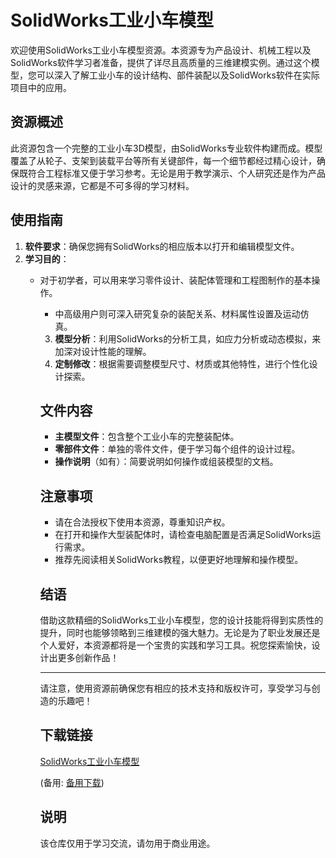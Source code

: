 # SolidWorks工业小车模型

欢迎使用SolidWorks工业小车模型资源。本资源专为产品设计、机械工程以及SolidWorks软件学习者准备，提供了详尽且高质量的三维建模实例。通过这个模型，您可以深入了解工业小车的设计结构、部件装配以及SolidWorks软件在实际项目中的应用。

## 资源概述

此资源包含一个完整的工业小车3D模型，由SolidWorks专业软件构建而成。模型覆盖了从轮子、支架到装载平台等所有关键部件，每一个细节都经过精心设计，确保既符合工程标准又便于学习参考。无论是用于教学演示、个人研究还是作为产品设计的灵感来源，它都是不可多得的学习材料。

## 使用指南

1. **软件要求**：确保您拥有SolidWorks的相应版本以打开和编辑模型文件。
2. **学习目的**：
   - 对于初学者，可以用来学习零件设计、装配体管理和工程图制作的基本操作。
      - 中高级用户则可深入研究复杂的装配关系、材料属性设置及运动仿真。
      3. **模型分析**：利用SolidWorks的分析工具，如应力分析或动态模拟，来加深对设计性能的理解。
      4. **定制修改**：根据需要调整模型尺寸、材质或其他特性，进行个性化设计探索。

      ## 文件内容

      - **主模型文件**：包含整个工业小车的完整装配体。
      - **零部件文件**：单独的零件文件，便于学习每个组件的设计过程。
      - **操作说明**（如有）：简要说明如何操作或组装模型的文档。

      ## 注意事项

      - 请在合法授权下使用本资源，尊重知识产权。
      - 在打开和操作大型装配体时，请检查电脑配置是否满足SolidWorks运行需求。
      - 推荐先阅读相关SolidWorks教程，以便更好地理解和操作模型。

      ## 结语

      借助这款精细的SolidWorks工业小车模型，您的设计技能将得到实质性的提升，同时也能够领略到三维建模的强大魅力。无论是为了职业发展还是个人爱好，本资源都将是一个宝贵的实践和学习工具。祝您探索愉快，设计出更多创新作品！

      ---

      请注意，使用资源前确保您有相应的技术支持和版权许可，享受学习与创造的乐趣吧！

      ## 下载链接
      [SolidWorks工业小车模型](https://pan.quark.cn/s/78b17cd27ebc) 

      (备用: [备用下载](https://pan.baidu.com/s/18GrfpSux8utmYmVK6dtrSA?pwd=1234))

      ## 说明

      该仓库仅用于学习交流，请勿用于商业用途。
